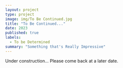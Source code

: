 ```yaml
---
layout: project
type: project
image: img/To Be Continued.jpg
title: "To Be Continued..."
date: 2023
published: true
labels:
  - To be Determined
summary: "Something that's Really Impressive"
---
```


Under construction...
Please come back at a later date.
